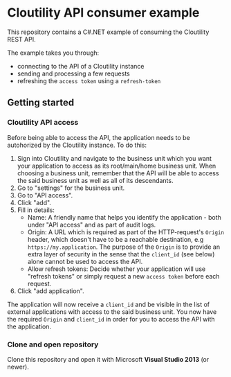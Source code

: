 # Cloutility API consumer example
This repository contains a C#.NET example of consuming the Cloutility REST API.

The example takes you through:

- connecting to the API of a Cloutility instance
- sending and processing a few requests
- refreshing the `access token` using a `refresh-token`


## Getting started

### Cloutility API access
Before being able to access the API, the application needs to be autohorized by the Cloutility instance. To do this:

1. Sign into Cloutility and navigate to the business unit which you want your application to access as its root/main/home business unit. When choosing a business unit, remember that the API will be able to access the said business unit as well as all of its descendants.
1. Go to "settings" for the business unit.
1. Go to "API access".
1. Click "add".
1. Fill in details:
    - Name: A friendly name that helps you identify the application - both under "API access" and as part of audit logs.
    - Origin: A URL which is required as part of the HTTP-request's `Origin` header, which doesn't have to be a reachable destination, e.g `https://my.application`. The purpose of the `Origin` is to provide an extra layer of security in the sense that the `client_id` (see below) alone cannot be used to access the API.
    - Allow refresh tokens: Decide whether your application will use "refresh tokens" or simply request a new `access token` before each request.
1. Click "add application".

The application will now receive a `client_id` and be visible in the list of external applications with access to the said business unit. You now have the required `Origin` and `client_id` in order for you to access the API with the application.


### Clone and open repository
Clone this repository and open it with Microsoft **Visual Studio 2013** (or newer).
